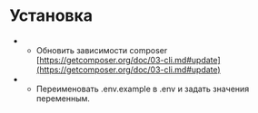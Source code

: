 # Установка #

* - Обновить зависимости composer [https://getcomposer.org/doc/03-cli.md#update](https://getcomposer.org/doc/03-cli.md#update)
* - Переименовать .env.example в .env и задать значения переменным.